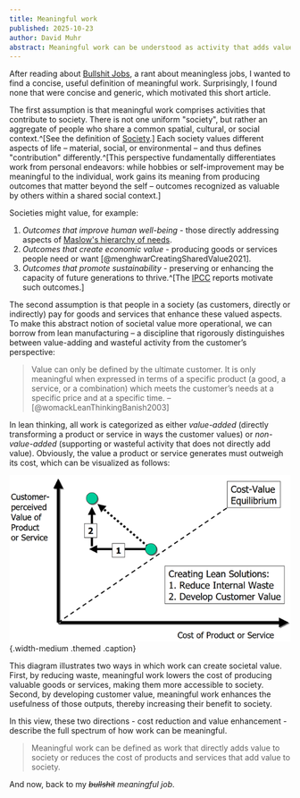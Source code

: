 ```yaml
---
title: Meaningful work
published: 2025-10-23
author: David Muhr
abstract: Meaningful work can be understood as activity that adds value to society. Work adds value to society when its outcomes enhance what that specific society values - whether socially, materially, or environmentally. This article proposes a concise definition of meaningful work grounded in societal value creation.
--- 
```


After reading about [Bullshit Jobs](https://en.wikipedia.org/wiki/Bullshit_Jobs), a rant about meaningless jobs, I wanted to find a concise, useful definition of meaningful work. Surprisingly, I found none that were concise and generic, which motivated this short article.

The first assumption is that meaningful work comprises activities that contribute to society.
There is not one uniform "society", but rather an aggregate of people who share a common spatial, cultural, or social context.^[See the definition of [Society](https://en.wikipedia.org/wiki/Society).]
Each society values different aspects of life – material, social, or environmental – and thus defines "contribution" differently.^[This perspective fundamentally differentiates work from personal endeavors: while hobbies or self-improvement may be meaningful to the individual, work gains its meaning from producing outcomes that matter beyond the self – outcomes recognized as valuable by others within a shared social context.]

Societies might value, for example:

1. *Outcomes that improve human well-being* - those directly addressing aspects of [Maslow's hierarchy of needs](https://en.wikipedia.org/wiki/Maslow%27s_hierarchy_of_needs).
2. *Outcomes that create economic value* - producing goods or services people need or want [@menghwarCreatingSharedValue2021].
3. *Outcomes that promote sustainability* - preserving or enhancing the capacity of future generations to thrive.^[The [IPCC](https://www.ipcc.ch/reports/) reports motivate such outcomes.]

The second assumption is that people in a society (as customers, directly or indirectly) pay for goods and services that enhance these valued aspects. 
To make this abstract notion of societal value more operational, we can borrow from lean manufacturing – a discipline that rigorously distinguishes between value-adding and wasteful activity from the customer’s perspective:

> Value can only be defined by the ultimate customer. It is only meaningful when expressed in terms of a specific product (a good, a service, or a combination) which meets the customer’s needs at a specific price and at a specific time. – [@womackLeanThinkingBanish2003]

In lean thinking, all work is categorized as either *value-added* (directly transforming a product or service in ways the customer values) or *non-value-added* (supporting or wasteful activity that does not directly add value).
Obviously, the value a product or service generates must outweigh its cost, which can be visualized as follows:

![The relationship of value, cost and waste [@hinesLearningEvolveReview2004].](value-cost-waste.png){.width-medium .themed .caption}

This diagram illustrates two ways in which work can create societal value.
First, by reducing waste, meaningful work lowers the cost of producing valuable goods or services, making them more accessible to society.
Second, by developing customer value, meaningful work enhances the usefulness of those outputs, thereby increasing their benefit to society.

In this view, these two directions - cost reduction and value enhancement - describe the full spectrum of how work can be meaningful.

> Meaningful work can be defined as work that directly adds value to society or reduces the cost of products and services that add value to society.

And now, back to my *~~bullshit~~ meaningful job*.
